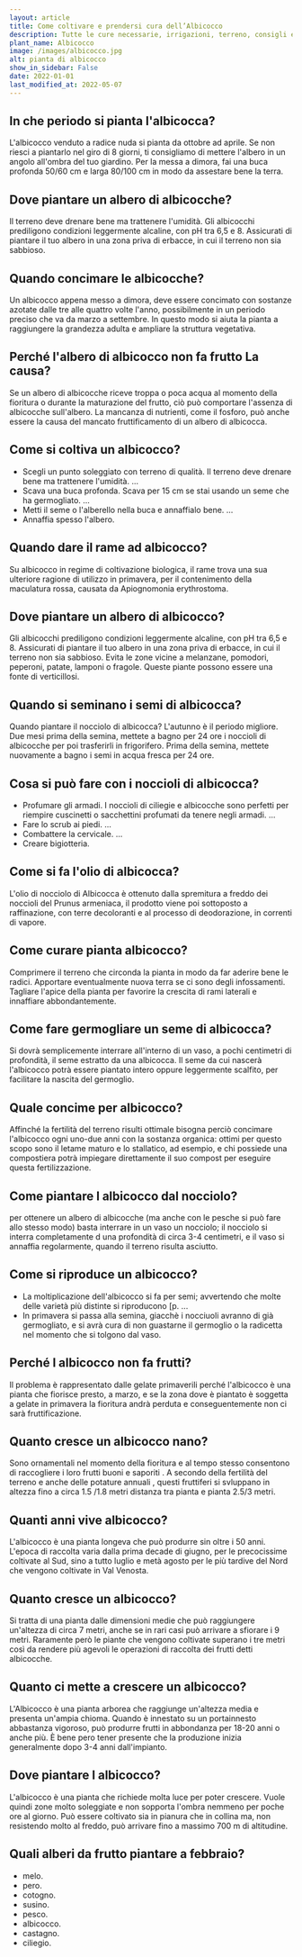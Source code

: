 ```yaml
---
layout: article
title: Come coltivare e prendersi cura dell’Albicocco
description: Tutte le cure necessarie, irrigazioni, terreno, consigli e molto altro sulla coltivazione dell’Albicocco
plant_name: Albicocco
image: /images/albicocco.jpg
alt: pianta di albicocco
show_in_sidebar: False
date: 2022-01-01
last_modified_at: 2022-05-07
---
```


## In che periodo si pianta l'albicocca?

L'albicocco venduto a radice nuda si pianta da ottobre ad aprile. Se non riesci a piantarlo nel giro di 8 giorni, ti consigliamo di mettere l'albero in un angolo all'ombra del tuo giardino. Per la messa a dimora, fai una buca profonda 50/60 cm e larga 80/100 cm in modo da assestare bene la terra.

## Dove piantare un albero di albicocche?

 Il terreno deve drenare bene ma trattenere l'umidità. Gli albicocchi prediligono condizioni leggermente alcaline, con pH tra 6,5 e 8. Assicurati di piantare il tuo albero in una zona priva di erbacce, in cui il terreno non sia sabbioso.

## Quando concimare le albicocche?

Un albicocco appena messo a dimora, deve essere concimato con sostanze azotate dalle tre alle quattro volte l'anno, possibilmente in un periodo preciso che va da marzo a settembre. In questo modo si aiuta la pianta a raggiungere la grandezza adulta e ampliare la struttura vegetativa.

## Perché l'albero di albicocco non fa frutto La causa?

Se un albero di albicocche riceve troppa o poca acqua al momento della fioritura o durante la maturazione del frutto, ciò può comportare l'assenza di albicocche sull'albero. La mancanza di nutrienti, come il fosforo, può anche essere la causa del mancato fruttificamento di un albero di albicocca.

## Come si coltiva un albicocco?

- Scegli un punto soleggiato con terreno di qualità. Il terreno deve drenare bene ma trattenere l'umidità. ...
- Scava una buca profonda. Scava per 15 cm se stai usando un seme che ha germogliato. ...
- Metti il seme o l'alberello nella buca e annaffialo bene. ...
- Annaffia spesso l'albero.

## Quando dare il rame ad albicocco?

Su albicocco in regime di coltivazione biologica, il rame trova una sua ulteriore ragione di utilizzo in primavera, per il contenimento della maculatura rossa, causata da Apiognomonia erythrostoma.

## Dove piantare un albero di albicocco?

Gli albicocchi prediligono condizioni leggermente alcaline, con pH tra 6,5 e 8. Assicurati di piantare il tuo albero in una zona priva di erbacce, in cui il terreno non sia sabbioso. Evita le zone vicine a melanzane, pomodori, peperoni, patate, lamponi o fragole. Queste piante possono essere una fonte di verticillosi.

## Quando si seminano i semi di albicocca?

Quando piantare il nocciolo di albicocca? L'autunno è il periodo migliore. Due mesi prima della semina, mettete a bagno per 24 ore i noccioli di albicocche per poi trasferirli in frigorifero. Prima della semina, mettete nuovamente a bagno i semi in acqua fresca per 24 ore.

## Cosa si può fare con i noccioli di albicocca?

- Profumare gli armadi. I noccioli di ciliegie e albicocche sono perfetti per riempire cuscinetti o sacchettini profumati da tenere negli armadi. ...
- Fare lo scrub ai piedi. ...
- Combattere la cervicale. ...
- Creare bigiotteria.

## Come si fa l'olio di albicocca?

L'olio di nocciolo di Albicocca è ottenuto dalla spremitura a freddo dei noccioli del Prunus armeniaca, il prodotto viene poi sottoposto a raffinazione, con terre decoloranti e al processo di deodorazione, in correnti di vapore.

## Come curare pianta albicocco?

Comprimere il terreno che circonda la pianta in modo da far aderire bene le radici. Apportare eventualmente nuova terra se ci sono degli infossamenti. Tagliare l'apice della pianta per favorire la crescita di rami laterali e innaffiare abbondantemente.

## Come fare germogliare un seme di albicocca?

Si dovrà semplicemente interrare all'interno di un vaso, a pochi centimetri di profondità, il seme estratto da una albicocca. Il seme da cui nascerà l'albicocco potrà essere piantato intero oppure leggermente scalfito, per facilitare la nascita del germoglio.

## Quale concime per albicocco?

Affinché la fertilità del terreno risulti ottimale bisogna perciò concimare l'albicocco ogni uno-due anni con la sostanza organica: ottimi per questo scopo sono il letame maturo e lo stallatico, ad esempio, e chi possiede una compostiera potrà impiegare direttamente il suo compost per eseguire questa fertilizzazione.

## Come piantare l albicocco dal nocciolo?

 per ottenere un albero di albicocche (ma anche con le pesche si può fare allo stesso modo) basta interrare in un vaso un nocciolo; il nocciolo si interra completamente d una profondità di circa 3-4 centimetri, e il vaso si annaffia regolarmente, quando il terreno risulta asciutto.

## Come si riproduce un albicocco?

- La moltiplicazione dell'albicocco si fa per semi; avvertendo che molte delle varietà più distinte si riproducono [p. ...
- In primavera si passa alla semina, giacchè i nocciuoli avranno di già germogliato, e si avrà cura di non guastarne il germoglio o la radicetta nel momento che si tolgono dal vaso.

## Perché l albicocco non fa frutti?

Il problema è rappresentato dalle gelate primaverili perché l'albicocco è una pianta che fiorisce presto, a marzo, e se la zona dove è piantato è soggetta a gelate in primavera la fioritura andrà perduta e conseguentemente non ci sarà fruttificazione.

## Quanto cresce un albicocco nano?

Sono ornamentali nel momento della fioritura e al tempo stesso consentono di raccogliere i loro frutti buoni e saporiti . A secondo della fertilità del terreno e anche delle potature annuali , questi fruttiferi si svluppano in altezza fino a circa 1.5 /1.8 metri distanza tra pianta e pianta 2.5/3 metri.

## Quanti anni vive albicocco?

L'albicocco è una pianta longeva che può produrre sin oltre i 50 anni. L'epoca di raccolta varia dalla prima decade di giugno, per le precocissime coltivate al Sud, sino a tutto luglio e metà agosto per le più tardive del Nord che vengono coltivate in Val Venosta.

## Quanto cresce un albicocco?

Si tratta di una pianta dalle dimensioni medie che può raggiungere un'altezza di circa 7 metri, anche se in rari casi può arrivare a sfiorare i 9 metri. Raramente però le piante che vengono coltivate superano i tre metri così da rendere più agevoli le operazioni di raccolta dei frutti detti albicocche.

## Quanto ci mette a crescere un albicocco?

L'Albicocco è una pianta arborea che raggiunge un'altezza media e presenta un'ampia chioma. Quando è innestato su un portainnesto abbastanza vigoroso, può produrre frutti in abbondanza per 18-20 anni o anche più. È bene pero tener presente che la produzione inizia generalmente dopo 3-4 anni dall'impianto.

## Dove piantare l albicocco?

L'albicocco è una pianta che richiede molta luce per poter crescere. Vuole quindi zone molto soleggiate e non sopporta l'ombra nemmeno per poche ore al giorno. Può essere coltivato sia in pianura che in collina ma, non resistendo molto al freddo, può arrivare fino a massimo 700 m di altitudine.

## Quali alberi da frutto piantare a febbraio?

- melo.
- pero.
- cotogno.
- susino.
- pesco.
- albicocco.
- castagno.
- ciliegio.

